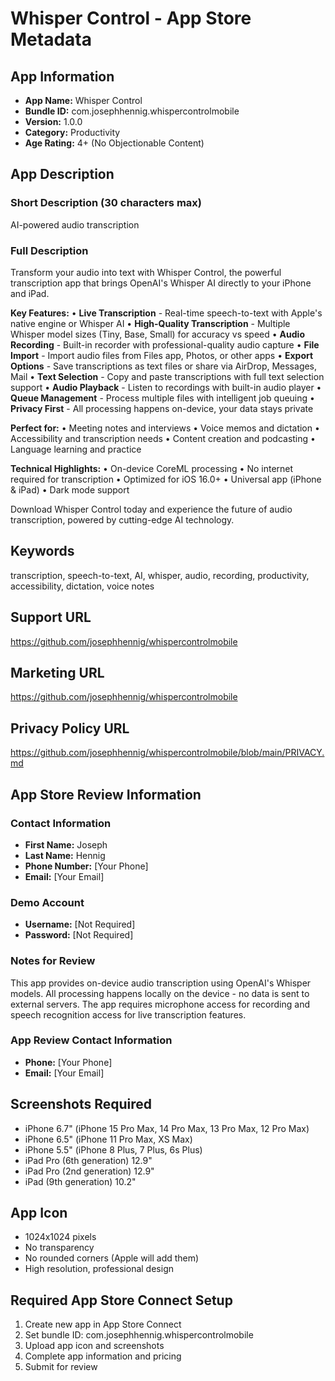 # Whisper Control - App Store Metadata

## App Information
- **App Name:** Whisper Control
- **Bundle ID:** com.josephhennig.whispercontrolmobile
- **Version:** 1.0.0
- **Category:** Productivity
- **Age Rating:** 4+ (No Objectionable Content)

## App Description

### Short Description (30 characters max)
AI-powered audio transcription

### Full Description
Transform your audio into text with Whisper Control, the powerful transcription app that brings OpenAI's Whisper AI directly to your iPhone and iPad.

**Key Features:**
• **Live Transcription** - Real-time speech-to-text with Apple's native engine or Whisper AI
• **High-Quality Transcription** - Multiple Whisper model sizes (Tiny, Base, Small) for accuracy vs speed
• **Audio Recording** - Built-in recorder with professional-quality audio capture
• **File Import** - Import audio files from Files app, Photos, or other apps
• **Export Options** - Save transcriptions as text files or share via AirDrop, Messages, Mail
• **Text Selection** - Copy and paste transcriptions with full text selection support
• **Audio Playback** - Listen to recordings with built-in audio player
• **Queue Management** - Process multiple files with intelligent job queuing
• **Privacy First** - All processing happens on-device, your data stays private

**Perfect for:**
• Meeting notes and interviews
• Voice memos and dictation
• Accessibility and transcription needs
• Content creation and podcasting
• Language learning and practice

**Technical Highlights:**
• On-device CoreML processing
• No internet required for transcription
• Optimized for iOS 16.0+
• Universal app (iPhone & iPad)
• Dark mode support

Download Whisper Control today and experience the future of audio transcription, powered by cutting-edge AI technology.

## Keywords
transcription, speech-to-text, AI, whisper, audio, recording, productivity, accessibility, dictation, voice notes

## Support URL
https://github.com/josephhennig/whispercontrolmobile

## Marketing URL
https://github.com/josephhennig/whispercontrolmobile

## Privacy Policy URL
https://github.com/josephhennig/whispercontrolmobile/blob/main/PRIVACY.md

## App Store Review Information

### Contact Information
- **First Name:** Joseph
- **Last Name:** Hennig
- **Phone Number:** [Your Phone]
- **Email:** [Your Email]

### Demo Account
- **Username:** [Not Required]
- **Password:** [Not Required]

### Notes for Review
This app provides on-device audio transcription using OpenAI's Whisper models. All processing happens locally on the device - no data is sent to external servers. The app requires microphone access for recording and speech recognition access for live transcription features.

### App Review Contact Information
- **Phone:** [Your Phone]
- **Email:** [Your Email]

## Screenshots Required
- iPhone 6.7" (iPhone 15 Pro Max, 14 Pro Max, 13 Pro Max, 12 Pro Max)
- iPhone 6.5" (iPhone 11 Pro Max, XS Max)
- iPhone 5.5" (iPhone 8 Plus, 7 Plus, 6s Plus)
- iPad Pro (6th generation) 12.9"
- iPad Pro (2nd generation) 12.9"
- iPad (9th generation) 10.2"

## App Icon
- 1024x1024 pixels
- No transparency
- No rounded corners (Apple will add them)
- High resolution, professional design

## Required App Store Connect Setup
1. Create new app in App Store Connect
2. Set bundle ID: com.josephhennig.whispercontrolmobile
3. Upload app icon and screenshots
4. Complete app information and pricing
5. Submit for review
